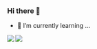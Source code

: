 ### Hi there 👋

- 🌱 I’m currently learning ...

<a href="https://github.com/anuraghazra/github-readme-stats">
  <img align="left" src="https://github-readme-stats.vercel.app/api?username=keyboardWithDream&show_icons=true&repo=github-readme-stats" />
</a>
<a href="https://github.com/anuraghazra/convoychat">
  <img align="left" src="https://github-readme-stats.vercel.app/api/top-langs/?username=keyboardWithDream&layout=compact&repo=convoychat" />
</a>

<!--START_SECTION:waka-->
<!--END_SECTION:waka-->
